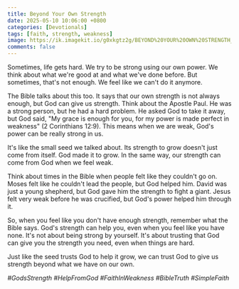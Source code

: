 ```yaml
---
title: Beyond Your Own Strength
date: 2025-05-10 10:06:00 +0800
categories: [Devotionals]
tags: [faith, strength, weakness]
image: https://ik.imagekit.io/g0xkgtz2g/BEYOND%20YOUR%20OWN%20STRENGTH_20250509_003257_0000.jpg?updatedAt=1746722147995
comments: false
---
```


Sometimes, life gets hard. We try to be strong using our own power. We think about what we're good at and what we've done before. But sometimes, that's not enough. We feel like we can't do it anymore.

The Bible talks about this too. It says that our own strength is not always enough, but God can give us strength. Think about the Apostle Paul. He was a strong person, but he had a hard problem. He asked God to take it away, but God said, "My grace is enough for you, for my power is made perfect in weakness" (2 Corinthians 12:9). This means when we are weak, God's power can be really strong in us.

It's like the small seed we talked about. Its strength to grow doesn't just come from itself. God made it to grow. In the same way, our strength can come from God when we feel weak.

Think about times in the Bible when people felt like they couldn't go on. Moses felt like he couldn't lead the people, but God helped him. David was just a young shepherd, but God gave him the strength to fight a giant. Jesus felt very weak before he was crucified, but God's power helped him through it.

So, when you feel like you don't have enough strength, remember what the Bible says. God's strength can help you, even when you feel like you have none. It's not about being strong by yourself. It's about trusting that God can give you the strength you need, even when things are hard.

Just like the seed trusts God to help it grow, we can trust God to give us strength beyond what we have on our own.

_#GodsStrength #HelpFromGod #FaithInWeakness #BibleTruth #SimpleFaith_
